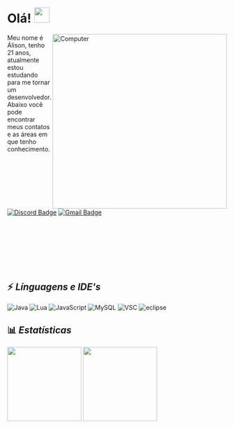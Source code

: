 
# Olá! <img src="https://raw.githubusercontent.com/aemmadi/aemmadi/master/wave.gif" width="35px">
<img src="https://i.imgur.com/1Songum.png" min-width="400px" max-width="400px" width="400px" align="right" alt="Computer">

Meu nome é Álison, tenho 21 anos, atualmente estou estudando para me tornar um desenvolvedor. Abaixo você pode encontrar meus contatos e as áreas em que tenho conhecimento.

[![Discord Badge](https://img.shields.io/badge/-Álison-26057F?style=for-the-badge&square&logo=Discord&logoColor=fff)](alison.lgoncalves)
[![Gmail Badge](https://img.shields.io/badge/-alisonlg78511@gmail.com-15045D?style=for-the-badge&square&logo=Gmail&logoColor=fff&link=mailto:alisonlg78511+github@gmail.com)](mailto:alisonlg78511+github@gmail.com)
<br>
<br>
<br>
<br>
<br>
<br>
<br>
<br>

## ⚡ *Línguagens e IDE's*
![Java](https://img.shields.io/badge/-Java-26057F?style=for-the-badge&logo=CoffeeScript&logoColor=fff)
![Lua](https://img.shields.io/badge/-lua-15045D?style=for-the-badge&logo=lua&logoColor=fff)
![JavaScript](https://img.shields.io/badge/-JavaScript-26057F?style=for-the-badge&logo=JavaScript&logoColor=fff)
![MySQL](https://img.shields.io/badge/-MySQL-15045D?style=for-the-badge&logo=MySQL&logoColor=fff)
![VSC](https://img.shields.io/badge/-VSC-26057F?style=for-the-badge&logo=visual-studio-code&logoColor=fff)
![eclipse](https://img.shields.io/badge/-eclipse-15045D?style=for-the-badge&logo=eclipse&logoColor=fff) 

## 📊 ***Estatísticas***
<img src="https://github-readme-stats.vercel.app/api?username=Alisonlg&show_icons=true&theme=radical&title_color=fff&text_color=fff&icon_color=26057F&border_color=15045D&bg_color=080B1F" height="170px">
<img src="https://github-readme-stats.vercel.app/api/top-langs/?username=Alisonlg&show_icons=true&theme=radical&title_color=fff&text_color=fff&icon_color=26057F&border_color=15045D&bg_color=080B1F" height="170px">
